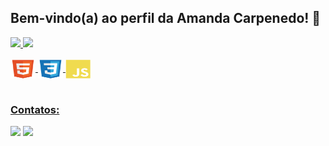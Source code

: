 ## Bem-vindo(a) ao perfil da Amanda Carpenedo! 🙂

 <div>
   <a href="https://github.com/amanda-carpenedo">
   <img height="180em" src="https://github-readme-stats.vercel.app/api?username=amanda-carpenedo&show_icons=true&theme=monokai&include_all_commits=true&count_private=true"/>

    
   <img height="180em" src="https://github-readme-stats.vercel.app/api/top-langs/?username=amanda-carpenedo&layout=compact&langs_count=6&theme=monokai"/>
</div>
    
<div style="display: inline_block"><br>
  <img align="center" alt="HTML" height="30" width="40" src="https://raw.githubusercontent.com/devicons/devicon/master/icons/html5/html5-original.svg">
  <img align="center" alt="CSS" height="30" width="40" src="https://raw.githubusercontent.com/devicons/devicon/master/icons/css3/css3-original.svg">
  <img align="center" alt="Js" height="30" width="40" src="https://raw.githubusercontent.com/devicons/devicon/master/icons/javascript/javascript-plain.svg">
</div>
 
<br>
 
### Contatos:
 
<div> 
  <a href = "mailto:amanda_carpenedo@hotmail.com"><img src="https://img.shields.io/badge/-Gmail-%23333?style=for-the-badge&logo=gmail&logoColor=white" target="_blank"></a>
  <a href="https://www.linkedin.com/in/amanda-carpenedo-015132298/" target="_blank"><img src="https://img.shields.io/badge/-LinkedIn-%230077B5?style=for-the-badge&logo=linkedin&logoColor=white" target="_blank"></a>
</div>
